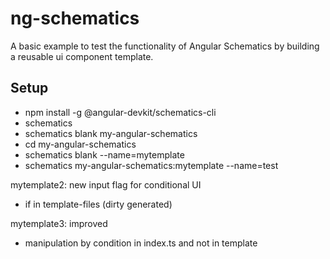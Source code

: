 # ng-schematics
A basic example to test the functionality of Angular Schematics by building a reusable ui component template.

## Setup
 - npm install -g @angular-devkit/schematics-cli
 - schematics
 - schematics blank my-angular-schematics
 - cd my-angular-schematics
 - schematics blank --name=mytemplate
 - schematics my-angular-schematics:mytemplate --name=test
	
mytemplate2: new input flag for conditional UI
- if in template-files (dirty generated)

mytemplate3: improved
- manipulation by condition in index.ts and not in template
